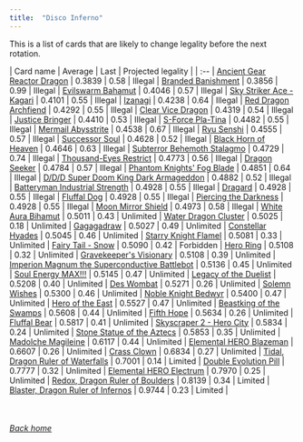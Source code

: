 ```yaml
---
title:  "Disco Inferno"
---
```


This is a list of cards that are likely to change legality before the next rotation.

| Card name | Average | Last | Projected legality |
| :-- |
[Ancient Gear Reactor Dragon](https://db.ygoprodeck.com/card/?search=Ancient%20Gear%20Reactor%20Dragon) | 0.3839 | 0.58 | Illegal |
[Branded Banishment](https://db.ygoprodeck.com/card/?search=Branded%20Banishment) | 0.3856 | 0.99 | Illegal |
[Evilswarm Bahamut](https://db.ygoprodeck.com/card/?search=Evilswarm%20Bahamut) | 0.4046 | 0.57 | Illegal |
[Sky Striker Ace - Kagari](https://db.ygoprodeck.com/card/?search=Sky%20Striker%20Ace%20-%20Kagari) | 0.4101 | 0.55 | Illegal |
[Izanagi](https://db.ygoprodeck.com/card/?search=Izanagi) | 0.4238 | 0.64 | Illegal |
[Red Dragon Archfiend](https://db.ygoprodeck.com/card/?search=Red%20Dragon%20Archfiend) | 0.4292 | 0.55 | Illegal |
[Clear Vice Dragon](https://db.ygoprodeck.com/card/?search=Clear%20Vice%20Dragon) | 0.4319 | 0.54 | Illegal |
[Justice Bringer](https://db.ygoprodeck.com/card/?search=Justice%20Bringer) | 0.4410 | 0.53 | Illegal |
[S-Force Pla-Tina](https://db.ygoprodeck.com/card/?search=S-Force%20Pla-Tina) | 0.4482 | 0.55 | Illegal |
[Mermail Abysstrite](https://db.ygoprodeck.com/card/?search=Mermail%20Abysstrite) | 0.4538 | 0.67 | Illegal |
[Ryu Senshi](https://db.ygoprodeck.com/card/?search=Ryu%20Senshi) | 0.4555 | 0.57 | Illegal |
[Successor Soul](https://db.ygoprodeck.com/card/?search=Successor%20Soul) | 0.4628 | 0.52 | Illegal |
[Black Horn of Heaven](https://db.ygoprodeck.com/card/?search=Black%20Horn%20of%20Heaven) | 0.4646 | 0.63 | Illegal |
[Subterror Behemoth Stalagmo](https://db.ygoprodeck.com/card/?search=Subterror%20Behemoth%20Stalagmo) | 0.4729 | 0.74 | Illegal |
[Thousand-Eyes Restrict](https://db.ygoprodeck.com/card/?search=Thousand-Eyes%20Restrict) | 0.4773 | 0.56 | Illegal |
[Dragon Seeker](https://db.ygoprodeck.com/card/?search=Dragon%20Seeker) | 0.4784 | 0.57 | Illegal |
[Phantom Knights' Fog Blade](https://db.ygoprodeck.com/card/?search=Phantom%20Knights'%20Fog%20Blade) | 0.4851 | 0.64 | Illegal |
[D/D/D Super Doom King Dark Armageddon](https://db.ygoprodeck.com/card/?search=D/D/D%20Super%20Doom%20King%20Dark%20Armageddon) | 0.4882 | 0.52 | Illegal |
[Batteryman Industrial Strength](https://db.ygoprodeck.com/card/?search=Batteryman%20Industrial%20Strength) | 0.4928 | 0.55 | Illegal |
[Dragard](https://db.ygoprodeck.com/card/?search=Dragard) | 0.4928 | 0.55 | Illegal |
[Fluffal Dog](https://db.ygoprodeck.com/card/?search=Fluffal%20Dog) | 0.4928 | 0.55 | Illegal |
[Piercing the Darkness](https://db.ygoprodeck.com/card/?search=Piercing%20the%20Darkness) | 0.4928 | 0.55 | Illegal |
[Moon Mirror Shield](https://db.ygoprodeck.com/card/?search=Moon%20Mirror%20Shield) | 0.4973 | 0.58 | Illegal |
[White Aura Bihamut](https://db.ygoprodeck.com/card/?search=White%20Aura%20Bihamut) | 0.5011 | 0.43 | Unlimited |
[Water Dragon Cluster](https://db.ygoprodeck.com/card/?search=Water%20Dragon%20Cluster) | 0.5025 | 0.18 | Unlimited |
[Gagagadraw](https://db.ygoprodeck.com/card/?search=Gagagadraw) | 0.5027 | 0.49 | Unlimited |
[Constellar Hyades](https://db.ygoprodeck.com/card/?search=Constellar%20Hyades) | 0.5045 | 0.46 | Unlimited |
[Starry Knight Flamel](https://db.ygoprodeck.com/card/?search=Starry%20Knight%20Flamel) | 0.5081 | 0.33 | Unlimited |
[Fairy Tail - Snow](https://db.ygoprodeck.com/card/?search=Fairy%20Tail%20-%20Snow) | 0.5090 | 0.42 | Forbidden |
[Hero Ring](https://db.ygoprodeck.com/card/?search=Hero%20Ring) | 0.5108 | 0.32 | Unlimited |
[Gravekeeper's Visionary](https://db.ygoprodeck.com/card/?search=Gravekeeper's%20Visionary) | 0.5108 | 0.39 | Unlimited |
[Imperion Magnum the Superconductive Battlebot](https://db.ygoprodeck.com/card/?search=Imperion%20Magnum%20the%20Superconductive%20Battlebot) | 0.5136 | 0.45 | Unlimited |
[Soul Energy MAX!!!](https://db.ygoprodeck.com/card/?search=Soul%20Energy%20MAX!!!) | 0.5145 | 0.47 | Unlimited |
[Legacy of the Duelist](https://db.ygoprodeck.com/card/?search=Legacy%20of%20the%20Duelist) | 0.5208 | 0.40 | Unlimited |
[Des Wombat](https://db.ygoprodeck.com/card/?search=Des%20Wombat) | 0.5271 | 0.26 | Unlimited |
[Solemn Wishes](https://db.ygoprodeck.com/card/?search=Solemn%20Wishes) | 0.5300 | 0.46 | Unlimited |
[Noble Knight Bedwyr](https://db.ygoprodeck.com/card/?search=Noble%20Knight%20Bedwyr) | 0.5400 | 0.47 | Unlimited |
[Hero of the East](https://db.ygoprodeck.com/card/?search=Hero%20of%20the%20East) | 0.5527 | 0.47 | Unlimited |
[Beastking of the Swamps](https://db.ygoprodeck.com/card/?search=Beastking%20of%20the%20Swamps) | 0.5608 | 0.44 | Unlimited |
[Fifth Hope](https://db.ygoprodeck.com/card/?search=Fifth%20Hope) | 0.5634 | 0.26 | Unlimited |
[Fluffal Bear](https://db.ygoprodeck.com/card/?search=Fluffal%20Bear) | 0.5817 | 0.41 | Unlimited |
[Skyscraper 2 - Hero City](https://db.ygoprodeck.com/card/?search=Skyscraper%202%20-%20Hero%20City) | 0.5834 | 0.24 | Unlimited |
[Stone Statue of the Aztecs](https://db.ygoprodeck.com/card/?search=Stone%20Statue%20of%20the%20Aztecs) | 0.5853 | 0.35 | Unlimited |
[Madolche Magileine](https://db.ygoprodeck.com/card/?search=Madolche%20Magileine) | 0.6117 | 0.44 | Unlimited |
[Elemental HERO Blazeman](https://db.ygoprodeck.com/card/?search=Elemental%20HERO%20Blazeman) | 0.6607 | 0.26 | Unlimited |
[Crass Clown](https://db.ygoprodeck.com/card/?search=Crass%20Clown) | 0.6834 | 0.27 | Unlimited |
[Tidal, Dragon Ruler of Waterfalls](https://db.ygoprodeck.com/card/?search=Tidal,%20Dragon%20Ruler%20of%20Waterfalls) | 0.7001 | 0.14 | Limited |
[Double Evolution Pill](https://db.ygoprodeck.com/card/?search=Double%20Evolution%20Pill) | 0.7777 | 0.32 | Unlimited |
[Elemental HERO Electrum](https://db.ygoprodeck.com/card/?search=Elemental%20HERO%20Electrum) | 0.7970 | 0.25 | Unlimited |
[Redox, Dragon Ruler of Boulders](https://db.ygoprodeck.com/card/?search=Redox,%20Dragon%20Ruler%20of%20Boulders) | 0.8139 | 0.34 | Limited |
[Blaster, Dragon Ruler of Infernos](https://db.ygoprodeck.com/card/?search=Blaster,%20Dragon%20Ruler%20of%20Infernos) | 0.9744 | 0.23 | Limited |

<br>

###### [Back home](index)